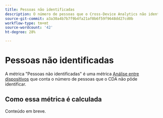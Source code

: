 ```yaml
---
title: Pessoas não identificadas
description: O número de pessoas que o Cross-Device Analytics não identificou.
source-git-commit: a3a30a4b7b7f9b4fa21af0b6f59f9648dd27cd0b
workflow-type: tm+mt
source-wordcount: '42'
ht-degree: 28%

---
```


# Pessoas não identificadas

A métrica &quot;Pessoas não identificadas&quot; é uma métrica [Análise entre dispositivos](../cda/overview.md) que conta o número de pessoas que o CDA não pôde identificar.

## Como essa métrica é calculada

Conteúdo em breve.
